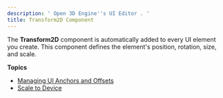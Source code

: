 ```yaml
---
description: ' Open 3D Engine''s UI Editor . '
title: Transform2D Component
---
```


The **Transform2D** component is automatically added to every UI element you create. This component defines the element's position, rotation, size, and scale.

**Topics**
+ [Managing UI Anchors and Offsets](/docs/user-guide/interactivity/user-interface/editor/anchors.md)
+ [Scale to Device](/docs/user-guide/interactivity/user-interface/editor/transform-scale.md)
